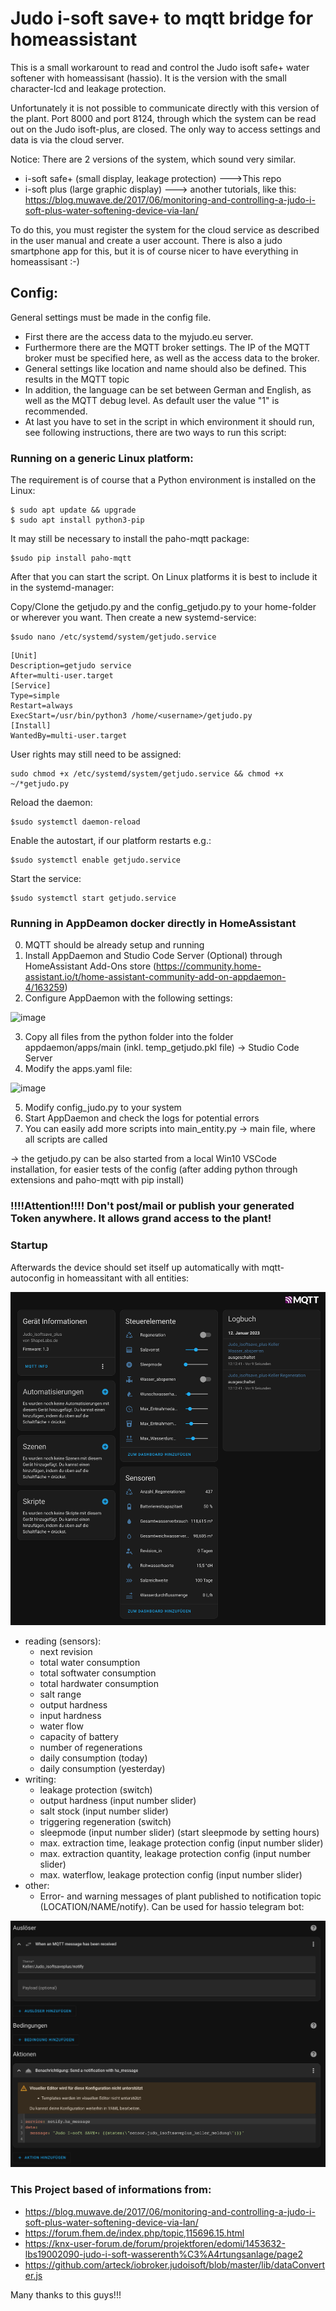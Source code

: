 # Judo i-soft save+ to mqtt bridge for homeassistant



This is a small workarount to read and control the Judo isoft safe+ water softener with homeassisant (hassio). It is the version with the small character-lcd and leakage protection.

Unfortunately it is not possible to communicate directly with this version of the plant. Port 8000 and port 8124, through which the system can be read out on the Judo isoft-plus, are closed. The only way to access settings and data is via the cloud server.

Notice:
There are 2 versions of the system, which sound very similar.
- i-soft safe+ (small display, leakage protection) --->This repo
- i-soft plus (large graphic display) ---> another tutorials, like this: https://blog.muwave.de/2017/06/monitoring-and-controlling-a-judo-i-soft-plus-water-softening-device-via-lan/

To do this, you must register the system for the cloud service as described in the user manual and create a user account. There is also a judo smartphone app for this, but it is of course nicer to have everything in homeassisant :-)

## Config:
General settings must be made in the config file. 
 - First there are the access data to the myjudo.eu server.
 - Furthermore there are the MQTT broker settings. The IP of the MQTT broker must be specified here, as well as the access data to the broker.
- General settings like location and name should also be defined. This results in the MQTT topic
- In addition, the language can be set between German and English, as well as the MQTT debug level. As default user the value "1" is recommended.
- At last you have to set in the script in which environment it should run, see following instructions, there are two ways to run this script:

### Running on a generic Linux platform:
The requirement is of course that a Python environment is installed on the Linux:
```
$ sudo apt update && upgrade
$ sudo apt install python3-pip
 ```

It may still be necessary to install the paho-mqtt package:
```
$sudo pip install paho-mqtt
```
After that you can start the script. On Linux platforms it is best to include it in the systemd-manager:

Copy/Clone the getjudo.py and the config_getjudo.py to your home-folder or wherever you want. Then create a new systemd-service:
```
$sudo nano /etc/systemd/system/getjudo.service
```
```
[Unit]
Description=getjudo service
After=multi-user.target
[Service]
Type=simple
Restart=always
ExecStart=/usr/bin/python3 /home/<username>/getjudo.py
[Install]
WantedBy=multi-user.target
```
User rights may still need to be assigned:
```
sudo chmod +x /etc/systemd/system/getjudo.service && chmod +x ~/*getjudo.py
```
Reload the daemon:
```
$sudo systemctl daemon-reload
```
Enable the autostart, if our platform restarts e.g.:
```
$sudo systemctl enable getjudo.service
```
Start the service:
```
$sudo systemctl start getjudo.service
```


### Running in AppDeamon docker directly in HomeAssistant
0. MQTT should be already setup and running
1. Install AppDaemon and Studio Code Server (Optional) through HomeAssistant Add-Ons store (https://community.home-assistant.io/t/home-assistant-community-add-on-appdaemon-4/163259)
2. Configure AppDaemon with the following settings:

![image](https://user-images.githubusercontent.com/16063664/217333390-7f41fee9-523c-47e6-8c77-b607983ba2c4.png)

3. Copy all files from the python folder into the folder appdaemon/apps/main (inkl. temp_getjudo.pkl file) -> Studio Code Server
4. Modify the apps.yaml file:

![image](https://user-images.githubusercontent.com/16063664/217333241-45d49c34-ddfb-48be-a4ae-611a85433025.png)

5. Modify config_judo.py to your system
6. Start AppDaemon and check the logs for potential errors
7. You can easily add more scripts into main_entity.py -> main file, where all scripts are called

-> the getjudo.py can be also started from a local Win10 VSCode installation, for easier tests of the config (after adding python through extensions and paho-mqtt with pip install)

###  !!!!Attention!!!! Don't post/mail or publish your generated Token anywhere. It allows grand access to the plant!

### Startup
Afterwards the device should set itself up automatically with mqtt-autoconfig in homeassitant with all entities:

![HASSIO autoconfig of this device](hassio_device_autconfig2.png)

- reading (sensors): 
  - next revision
  - total water consumption
  - total softwater consumption
  - total hardwater consumption
  - salt range
  - output hardness
  - input hardness
  - water flow
  - capacity of battery
  - number of regenerations
  - daily consumption (today)
  - daily consumption (yesterday)
- writing:
  - leakage protection (switch)
  - output hardness (input number slider)
  - salt stock (input number slider)
  - triggering regeneration (switch)
  - sleepmode (input number slider) (start sleepmode by setting hours) 
  - max. extraction time, leakage protection config (input number slider)
  - max. extraction quantity, leakage protection config (input number slider)
  - max. waterflow, leakage protection config (input number slider)
- other:
  - Error- and warning messages of plant published to notification topic (LOCATION/NAME/notify). Can be used for hassio telegram bot:
  
![This is an example, how to configure the notification as automation for Telegram-Bot](example_telegram_bot.png)








### This Project based of informations from:
- https://blog.muwave.de/2017/06/monitoring-and-controlling-a-judo-i-soft-plus-water-softening-device-via-lan/
- https://forum.fhem.de/index.php/topic,115696.15.html
- https://knx-user-forum.de/forum/projektforen/edomi/1453632-lbs19002090-judo-i-soft-wasserenth%C3%A4rtungsanlage/page2
- https://github.com/arteck/iobroker.judoisoft/blob/master/lib/dataConverter.js

Many thanks to this guys!!!

